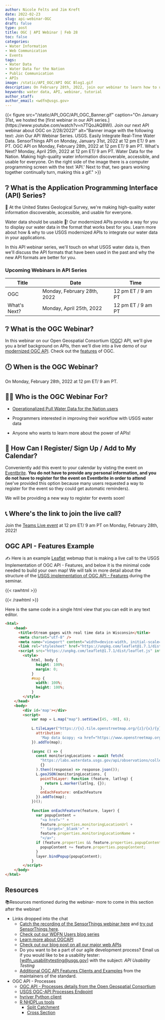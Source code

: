```yaml
---
author: Nicole Felts and Jim Kreft
date: 2022-02-23
slug: api-webinar-OGC
draft: false
type: post
title: OGC | API Webinar | Feb 28
toc: false
categories: 
- Water Information
- Web Communication
- Events
tags:
- Water Data
- Water Data for the Nation
- Public Communication
- APIs
image: /static/API_OGC/API OGC Blog1.gif
description: On February 28th, 2022, join our webinar to learn how to use USGS Application Programming Interfaces to serve your unique water data display needs.
keywords: water data, API, webinar, tutorial
author_staff: 
author_email: <wdfn@usgs.gov>
---
```


<div class="grid-row">
{{< figure src="/static/API_OGC/API_OGC_Banner.gif" caption="On January 31st, we hosted the [first webinar in our API series.](https://www.youtube.com/watch?v=n7TQoJAQ8WI). Join our next API webinar about OGC on 2/28/2022!" alt="Banner image with the following text: Join Our API Webinar Series. USGS. Easily Integrate Real-Time Water Data. SensorThings API on Monday, January 31st, 2022 at 12 pm ET/ 9 am PT. OGC API on Monday, February 28th, 2022 at 12 pm ET/ 9 am PT. What's Next? Monday, April 25th, 2022 at 12 pm ET/ 9 am PT. Water Data for the Nation. Making high-quality water information discoverable, accessible, and usable for everyone. On the right side of the image there is a computer programming screen with the text 'API.' Next to that, two gears working together continually turn, making this a gif." >}}
</div>

## ❔ What is the Application Programming Interface (API) Series?
🙌 At the United States Geological Survey, we're making high-quality water information discoverable, accessible, and usable for everyone.

Water data should be usable 🦾! Our modernized APIs provide a way for you to display our water data in the format that works best for you. Learn more about how & why to use USGS modernized APIs to integrate our water data in your applications.

In this API webinar series, we'll touch on what USGS water data is, then we'll discuss the API formats that have been used in the past and why the new API formats are better for you.

### Upcoming Webinars in API Series
| Title | Date | Time |
|------|----------|-------|
OGC | Monday, February 28th, 2022 | 12 pm ET / 9 am PT
What's Next? | Monday, April 25th, 2022 | 12 pm ET / 9 am PT

## ❔ What is the OGC Webinar?
In this webinar on our Open Geospatial Consortium ([OGC](https://ogcapi.ogc.org/)) API, we'll give you a brief background on APIs, then we'll dive into a live demo of our [modernized OGC API](https://labs.waterdata.usgs.gov/api/observations/swagger-ui/index.html?url=/api/observations/v3/api-docs#/Observations%20-%20OGC%20api). Check out the [features](https://ogcapi.ogc.org/features/) of OGC.

## 🕛 When is the OGC Webinar?
On Monday, February 28th, 2022 at 12 pm ET/ 9 am PT.


## 👩‍💻 Who is the OGC Webinar For?
- [Operationalized Pull Water Data for the Nation users](https://waterdata.usgs.gov/blog/user_operational_pull/)

- Programmers interested in improving their workflow with USGS water data

- Anyone who wants to learn more about the power of APIs!


## 📆 How Can I Register/ Sign Up / Add to My Calendar?
Conveniently add this event to your calendar by visting the event on [Eventbrite](https://www.eventbrite.com/e/ogc-apis-easily-integrate-real-time-water-data-tickets-252218772137?aff=ebdsoporgprofile). <b>You do not have to provide any personal information, and you do not have to register for the event on Eventbrite in order to attend</b> (we've provided this option because many users requested a way to register for the event so they could get automatic reminders).
  
We will be providing a new way to register for events soon!

## 📞 Where's the link to join the live call?
Join the [Teams Live event](https://teams.microsoft.com/l/meetup-join/19%3ameeting_NDQ5NzE2ZTYtNDg0ZS00MjI2LWFhMDAtYWU1YzIxYzE3OTA0%40thread.v2/0?context=%7b%22Tid%22%3a%220693b5ba-4b18-4d7b-9341-f32f400a5494%22%2c%22Oid%22%3a%2274c01c76-7d2c-4555-94ec-9e22ecb44037%22%2c%22IsBroadcastMeeting%22%3atrue%7d&btype=a&role=a) at 12 pm ET/ 9 am PT on Monday, February 28th, 2022!

## OGC API - Features Example

✍ Here is an example [Leaflet](https://leafletjs.com/) webmap that is making a live call to the USGS Implementation of OGC API - Features, and below it is the minimal code needed to build your own map! We will talk in more detail about the structure of the [USGS implementation of OGC API - Features](https://labs.waterdata.usgs.gov/api/observations/swagger-ui/index.html?url=/api/observations/v3/api-docs#/Observations%20-%20OGC%20api) during the seminar.

{{< rawhtml >}}
<link rel="stylesheet" href="https://unpkg.com/leaflet@1.7.1/dist/leaflet.css" integrity="sha512-xodZBNTC5n17Xt2atTPuE1HxjVMSvLVW9ocqUKLsCC5CXdbqCmblAshOMAS6/keqq/sMZMZ19scR4PsZChSR7A==" crossorigin=""/>
<script src="https://unpkg.com/leaflet@1.7.1/dist/leaflet.js" integrity="sha512-XQoYMqMTK8LvdxXYG3nZ448hOEQiglfqkJs1NOQV44cWnUrBc8PkAOcXy20w0vlaXaVUearIOBhiXZ5V3ynxwA==" crossorigin=""></script>
<div id='map'></div>
<script> 

    var map = L.map("map").setView([45, -90], 6);

    L.tileLayer("https://{s}.tile.openstreetmap.org/{z}/{x}/{y}.png", {
      attribution:
        'Map data &copy; <a href="https://www.openstreetmap.org/copyright">OpenStreetMap</a> contributors, '
    }).addTo(map);

    (async () => {
      const monitoringLocations = await fetch(
        "https://labs.waterdata.usgs.gov/api/observations/collections/RTS/items?stateFIPS=US%3A55&monitoringLocationType=Stream&active=true&f=json&limit=1000",
        {}
      ).then((response) => response.json());
      L.geoJSON(monitoringLocations, {
        pointToLayer: function (feature, latlng) {
          return L.marker(latlng, {});
        },
        onEachFeature: onEachFeature
      }).addTo(map);
    })();

    function onEachFeature(feature, layer) {
      var popupContent =
        "<a href='" +
        feature.properties.monitoringLocationUrl +
        "' target='_blank'>" +
        feature.properties.monitoringLocationName +
        "</a>";
      if (feature.properties && feature.properties.popupContent) {
        popupContent += feature.properties.popupContent;
      }
      layer.bindPopup(popupContent);
    }
</script>
{{< /rawhtml >}}

Here is the same code in a single html view that you can edit in any text editor.

```html
<html>
    <head>
      <title>Stream gages with real time data in Wisconsin</title>
      <meta charset="utf-8" />
      <meta name="viewport" content="width=device-width, initial-scale=1.0">
      <link rel="stylesheet" href="https://unpkg.com/leaflet@1.7.1/dist/leaflet.css" integrity="sha512-xodZBNTC5n17Xt2atTPuE1HxjVMSvLVW9ocqUKLsCC5CXdbqCmblAshOMAS6/keqq/sMZMZ19scR4PsZChSR7A==" crossorigin=""/>
      <script src="https://unpkg.com/leaflet@1.7.1/dist/leaflet.js" integrity="sha512-XQoYMqMTK8LvdxXYG3nZ448hOEQiglfqkJs1NOQV44cWnUrBc8PkAOcXy20w0vlaXaVUearIOBhiXZ5V3ynxwA==" crossorigin=""></script>
        <style>
            html, body {
              height: 100%;
              margin: 0;
            }
            #map {
              width: 100%;
              height: 100%;
            }
        </style>
    </head>
    <body>
        <div id='map'></div>
        <script>
            var map = L.map("map").setView([45, -90], 6);
        
            L.tileLayer("https://{s}.tile.openstreetmap.org/{z}/{x}/{y}.png", {
              attribution:
                'Map data &copy; <a href="https://www.openstreetmap.org/copyright">OpenStreetMap</a> contributors, '
            }).addTo(map);
        
            (async () => {
              const monitoringLocations = await fetch(
                "https://labs.waterdata.usgs.gov/api/observations/collections/RTS/items?stateFIPS=US%3A55&monitoringLocationType=Stream&active=true&f=json&limit=1000",
                {}
              ).then((response) => response.json());
              L.geoJSON(monitoringLocations, {
                pointToLayer: function (feature, latlng) {
                  return L.marker(latlng, {});
                },
                onEachFeature: onEachFeature
              }).addTo(map);
            })();
        
            function onEachFeature(feature, layer) {
              var popupContent =
                "<a href='" +
                feature.properties.monitoringLocationUrl +
                "' target='_blank'>" +
                feature.properties.monitoringLocationName +
                "</a>";
              if (feature.properties && feature.properties.popupContent) {
                popupContent += feature.properties.popupContent;
              }
              layer.bindPopup(popupContent);
            }
        </script>
    </body>
</html>
```
## Resources

📚Resources mentioned during the webinar- more to come in this section after the webinar!


- Links dropped into the chat
    - [Catch the recording of the SensorThings webinar here](https://www.youtube.com/watch?v=n7TQoJAQ8WI) and [try out SensorThings here](https://labs.waterdata.usgs.gov/sta/v1.1/).
    - [Check out our WDFN Users blog series](https://waterdata.usgs.gov/blog/user_wdfn/)
    - [Learn more about OGCAPI](www.ogcapi.ogc.org)
    - [Check out our blog post on all our major web APIs](https://waterdata.usgs.gov/blog/api_catalog/)
    - Do you want to be a part of our agile development process? Email us if you would like to be a usability tester: [wdfn_usabilitytesting@usgs.gov] with the subject: *API Usability Testing*
    - [Additional OGC API Features Clients and Examples](https://github.com/opengeospatial/ogcapi-features/blob/master/implementations/clients/README.md) from the maintainers of the standard.
- OGC API - Processes
    - [OGC API - Processes details from the Open Geospatial Consortium](https://ogcapi.ogc.org/processes/)
    - [USGS OGC-API Processes Endpoint](https://labs.waterdata.usgs.gov/api/nldi/pygeoapi/processes?f=html)
    - [hyriver Python client](https://hyriver.readthedocs.io/en/latest/notebooks/pygeoapi.html)
    - [R NHDPLus tools](https://usgs-r.github.io/nhdplusTools/)
        - [Split Catchment](https://usgs-r.github.io/nhdplusTools/reference/get_split_catchment.html)
        - [Cross Section](https://usgs-r.github.io/nhdplusTools/reference/get_xs_points.html)

